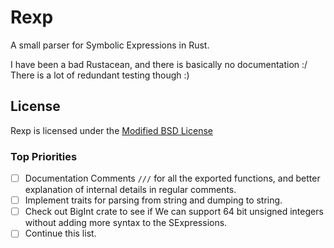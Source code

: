 # Rexp
A small parser for Symbolic Expressions in Rust.

I have been a bad Rustacean, and there is basically no documentation :/
There is a lot of redundant testing though :)

## License
Rexp is licensed under the [Modified BSD License](license.txt)

### Top Priorities
- [ ] Documentation Comments `///` for all the exported functions, and better explanation of internal details in regular comments.
- [ ] Implement traits for parsing from string and dumping to string.
- [ ] Check out BigInt crate to see if We can support 64 bit unsigned integers without adding more syntax to the SExpressions.
- [ ] Continue this list.
